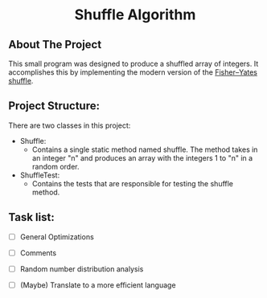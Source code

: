 <h1 align=center>Shuffle Algorithm</h1>

## About The Project

This small program was designed to produce a shuffled array of integers. It accomplishes this by implementing the modern version of the [Fisher–Yates shuffle](https://en.wikipedia.org/wiki/Fisher%E2%80%93Yates_shuffle). 

## Project Structure:
There are two classes in this project:
 - Shuffle:
    - Contains a single static method named shuffle. The method takes in an integer "n" and produces an array with the integers 1 to "n" in a random order. 
 - ShuffleTest:
    - Contains the tests that are responsible for testing the shuffle method.
## Task list:
 - [ ] General Optimizations
 - [ ] Comments
 - [ ] Random number distribution analysis
 - [ ] (Maybe) Translate to a more efficient language


